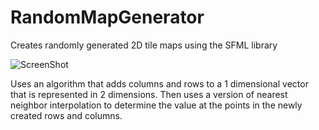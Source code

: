 # RandomMapGenerator 
Creates randomly generated 2D tile maps using the SFML library

![ScreenShot](https://raw.github.com/jesse3339/RandomMapGenerator/blob/master/images/7ad2573ea5ca88506c138547cf41a1a4.png)



Uses an algorithm that adds columns and rows to a 1 dimensional vector that is represented in 2 dimensions. 
Then uses a version of nearest neighbor interpolation to determine the value at the points in the newly created rows and columns.
